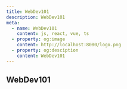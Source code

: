 ```yaml
---
title: WebDev101
description: WebDev101
meta:
  - name: WebDev101
    content: js, react, vue, ts
  - property: og:image
    content: http://localhost:8080/logo.png
  - property: og:desciption
    content: WebDev101
---
```


## WebDev101
